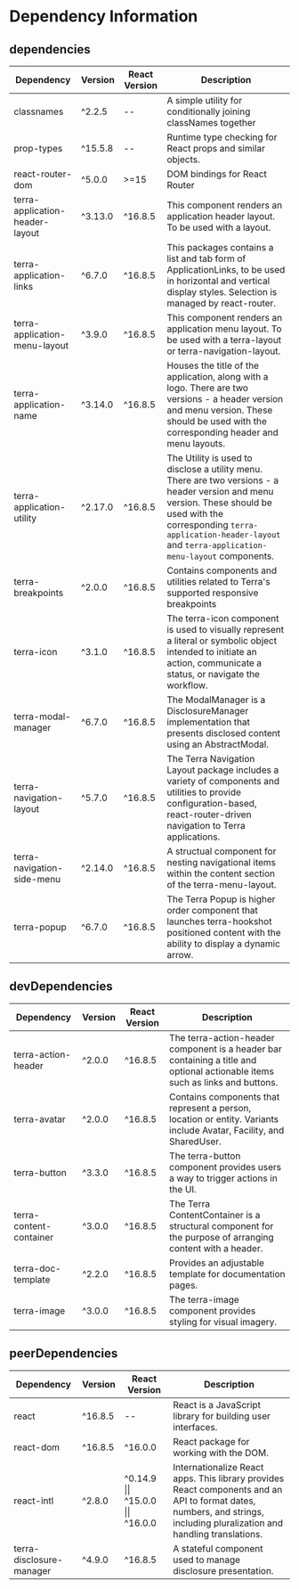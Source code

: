 # Dependency Information

## dependencies
| Dependency | Version | React Version | Description |
|-|-|-|-|
| classnames | ^2.2.5 | -- | A simple utility for conditionally joining classNames together |
| prop-types | ^15.5.8 | -- | Runtime type checking for React props and similar objects. |
| react-router-dom | ^5.0.0 | >=15 | DOM bindings for React Router |
| terra-application-header-layout | ^3.13.0 | ^16.8.5 | This component renders an application header layout. To be used with a layout. |
| terra-application-links | ^6.7.0 | ^16.8.5 | This packages contains a list and tab form of ApplicationLinks, to be used in horizontal and vertical display styles. Selection is managed by react-router. |
| terra-application-menu-layout | ^3.9.0 | ^16.8.5 | This component renders an application menu layout. To be used with a terra-layout or terra-navigation-layout. |
| terra-application-name | ^3.14.0 | ^16.8.5 | Houses the title of the application, along with a logo. There are two versions - a header version and menu version. These should be used with the corresponding header and menu layouts. |
| terra-application-utility | ^2.17.0 | ^16.8.5 | The Utility is used to disclose a utility menu. There are two versions - a header version and menu version. These should be used with the corresponding `terra-application-header-layout` and `terra-application-menu-layout` components. |
| terra-breakpoints | ^2.0.0 | ^16.8.5 | Contains components and utilities related to Terra's supported responsive breakpoints |
| terra-icon | ^3.1.0 | ^16.8.5 | The terra-icon component is used to visually represent a literal or symbolic object intended to initiate an action, communicate a status, or navigate the workflow. |
| terra-modal-manager | ^6.7.0 | ^16.8.5 | The ModalManager is a DisclosureManager implementation that presents disclosed content using an AbstractModal. |
| terra-navigation-layout | ^5.7.0 | ^16.8.5 | The Terra Navigation Layout package includes a variety of components and utilities to provide configuration-based, react-router-driven navigation to Terra applications. |
| terra-navigation-side-menu | ^2.14.0 | ^16.8.5 | A structual component for nesting navigational items within the content section of the terra-menu-layout. |
| terra-popup | ^6.7.0 | ^16.8.5 | The Terra Popup is higher order component that launches terra-hookshot positioned content with the ability to display a dynamic arrow. |

## devDependencies
| Dependency | Version | React Version | Description |
|-|-|-|-|
| terra-action-header | ^2.0.0 | ^16.8.5 | The terra-action-header component is a header bar containing a title and optional actionable items such as links and buttons. |
| terra-avatar | ^2.0.0 | ^16.8.5 | Contains components that represent a person, location or entity. Variants include Avatar, Facility, and SharedUser. |
| terra-button | ^3.3.0 | ^16.8.5 | The terra-button component provides users a way to trigger actions in the UI. |
| terra-content-container | ^3.0.0 | ^16.8.5 | The Terra ContentContainer is a structural component for the purpose of arranging content with a header. |
| terra-doc-template | ^2.2.0 | ^16.8.5 | Provides an adjustable template for documentation pages. |
| terra-image | ^3.0.0 | ^16.8.5 | The terra-image component provides styling for visual imagery. |

## peerDependencies
| Dependency | Version | React Version | Description |
|-|-|-|-|
| react | ^16.8.5 | -- | React is a JavaScript library for building user interfaces. |
| react-dom | ^16.8.5 | ^16.0.0 | React package for working with the DOM. |
| react-intl | ^2.8.0 | ^0.14.9 \|\| ^15.0.0 \|\| ^16.0.0 | Internationalize React apps. This library provides React components and an API to format dates, numbers, and strings, including pluralization and handling translations. |
| terra-disclosure-manager | ^4.9.0 | ^16.8.5 | A stateful component used to manage disclosure presentation. |
